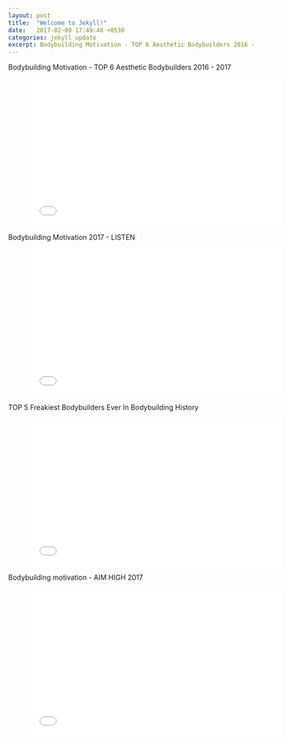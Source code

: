 ```yaml
---
layout: post
title:  "Welcome to Jekyll!"
date:   2017-02-09 17:49:48 +0530
categories: jekyll update
excerpt: Bodybuilding Motivation - TOP 6 Aesthetic Bodybuilders 2016 - 2017
---
```

<div class="medium-editor-element medium-editor-insert-plugin">
<p markdown="0">Bodybuilding Motivation - TOP 6 Aesthetic Bodybuilders 2016 - 2017</p><div class="medium-insert-embeds medium-insert-embeds-left" contenteditable="false" markdown="0"><figure markdown="0"><div class="medium-insert-embed" markdown="0"><div class="video video-youtube" markdown="0"><iframe width="515" height="300" src="//www.youtube.com/embed/_9eU3StSnug" frameborder="0" allowfullscreen="" markdown="0"></iframe></div></div></figure><div class="medium-insert-embeds-overlay" markdown="0"></div></div><p markdown="0">Bodybuilding Motivation 2017 - LISTEN</p><div class="medium-insert-embeds medium-insert-embeds-left" contenteditable="false" markdown="0"><figure markdown="0"><div class="medium-insert-embed" markdown="0"><div class="video video-youtube" markdown="0"><iframe width="515" height="300" src="//www.youtube.com/embed/aV9L3dvkiJs" frameborder="0" allowfullscreen="" markdown="0"></iframe></div></div></figure><div class="medium-insert-embeds-overlay" markdown="0"></div></div><p markdown="0">TOP 5 Freakiest Bodybuilders Ever In Bodybuilding History</p><div class="medium-insert-embeds medium-insert-embeds-left" contenteditable="false" markdown="0"><figure markdown="0"><div class="medium-insert-embed" markdown="0"><div class="video video-youtube" markdown="0"><iframe width="515" height="300" src="//www.youtube.com/embed/qkrxV8g0H6Q" frameborder="0" allowfullscreen="" markdown="0"></iframe></div></div></figure><div class="medium-insert-embeds-overlay" markdown="0"></div></div><p markdown="0">Bodybuilding motivation - AIM HIGH 2017</p><div class="medium-insert-embeds medium-insert-embeds-left" contenteditable="false" markdown="0"><figure markdown="0"><div class="medium-insert-embed" markdown="0"><div class="video video-youtube" markdown="0"><iframe width="515" height="300" src="//www.youtube.com/embed/4ZyRSPgOkmo" frameborder="0" allowfullscreen="" markdown="0"></iframe></div></div></figure><div class="medium-insert-embeds-overlay" markdown="0"></div></div>
</div>
